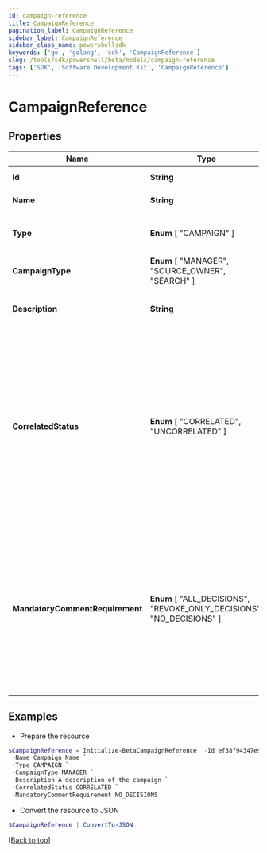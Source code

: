 ```yaml
---
id: campaign-reference
title: CampaignReference
pagination_label: CampaignReference
sidebar_label: CampaignReference
sidebar_class_name: powershellsdk
keywords: ['go', 'golang', 'sdk', 'CampaignReference'] 
slug: /tools/sdk/powershell/beta/models/campaign-reference
tags: ['SDK', 'Software Development Kit', 'CampaignReference']
---
```



# CampaignReference

## Properties

Name | Type | Description | Notes
------------ | ------------- | ------------- | -------------
**Id** |  **String** | The unique ID of the campaign. | 
**Name** |  **String** | The name of the campaign. | 
**Type** |   **Enum** [  "CAMPAIGN" ] | The type of object that is being referenced. | 
**CampaignType** |   **Enum** [  "MANAGER",    "SOURCE_OWNER",    "SEARCH" ] | The type of the campaign. | 
**Description** |  **String** | The description of the campaign set by the admin who created it. | 
**CorrelatedStatus** |   **Enum** [  "CORRELATED",    "UNCORRELATED" ] | The correlatedStatus of the campaign. Only SOURCE_OWNER campaigns can be Uncorrelated. An Uncorrelated certification campaign only includes Uncorrelated identities (An identity is uncorrelated if it has no accounts on an authoritative source). | 
**MandatoryCommentRequirement** |   **Enum** [  "ALL_DECISIONS",    "REVOKE_ONLY_DECISIONS",    "NO_DECISIONS" ] | Determines whether comments are required for decisions during certification reviews. You can require comments for all decisions, revoke-only decisions, or no decisions. By default, comments are not required for decisions. | 

## Examples

- Prepare the resource
```powershell
$CampaignReference = Initialize-BetaCampaignReference  -Id ef38f94347e94562b5bb8424a56397d8 `
 -Name Campaign Name `
 -Type CAMPAIGN `
 -CampaignType MANAGER `
 -Description A description of the campaign `
 -CorrelatedStatus CORRELATED `
 -MandatoryCommentRequirement NO_DECISIONS
```

- Convert the resource to JSON
```powershell
$CampaignReference | ConvertTo-JSON
```


[[Back to top]](#) 

